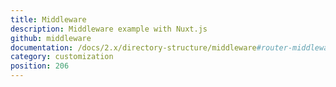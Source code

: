 ```yaml
---
title: Middleware
description: Middleware example with Nuxt.js
github: middleware
documentation: /docs/2.x/directory-structure/middleware#router-middleware
category: customization
position: 206
---
```

